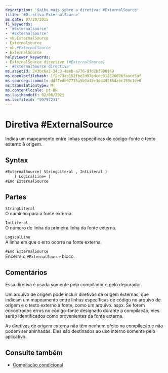 ```yaml
---
description: 'Saiba mais sobre a diretiva: #ExternalSource'
title: '#Diretiva ExternalSource'
ms.date: 07/20/2015
f1_keywords:
- '#Externalsource'
- '#ExternalSource'
- vb.ExternalSource
- Externalsource
- vb.#ExternalSource
- ExternalSource
helpviewer_keywords:
- ExternalSource directive (#ExternalSource)
- '#ExternalSource directive'
ms.assetid: 243bc6a2-34c3-4eeb-a776-9fd2bf988149
ms.openlocfilehash: 1f2e73aa152fbe2d97edcde912626696faacd5af
ms.sourcegitcommit: ddf7edb67715a5b9a45e3dd44536dabc153c1de0
ms.translationtype: MT
ms.contentlocale: pt-BR
ms.lasthandoff: 02/06/2021
ms.locfileid: "99797231"
---
```

# <a name="externalsource-directive"></a>Diretiva #ExternalSource

Indica um mapeamento entre linhas específicas de código-fonte e texto externo à origem.  
  
## <a name="syntax"></a>Syntax  
  
```vb  
#ExternalSource( StringLiteral , IntLiteral )  
    [ LogicalLine+ ]  
#End ExternalSource  
```  
  
## <a name="parts"></a>Partes  

 `StringLiteral`  
 O caminho para a fonte externa.  
  
 `IntLiteral`  
 O número de linha da primeira linha da fonte externa.  
  
 `LogicalLine`  
 A linha em que o erro ocorre na fonte externa.  
  
 `#End ExternalSource`  
 Encerra o `#ExternalSource` bloco.  
  
## <a name="remarks"></a>Comentários  

 Essa diretiva é usada somente pelo compilador e pelo depurador.  
  
 Um arquivo de origem pode incluir diretivas de origem externas, que indicam um mapeamento entre linhas específicas de código no arquivo de origem e o texto externo à fonte, como um arquivo. aspx. Se forem encontrados erros no código-fonte designado durante a compilação, eles serão identificados como provenientes da fonte externa.  
  
 As diretivas de origem externa não têm nenhum efeito na compilação e não podem ser aninhadas. Eles são destinados ao uso interno somente pelo aplicativo.  
  
## <a name="see-also"></a>Consulte também

- [Compilação condicional](../../programming-guide/program-structure/conditional-compilation.md)

